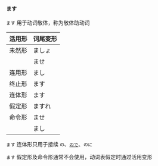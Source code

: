 #### ます

`ます` 用于动词敬体，称为敬体助动词  

|活用形|词尾变形|
|-|-|
|未然形|ましょ|
||ませ|
|连用形|まし|
|终止形|ます|
|连体形|ます|
|假定形|ますれ|
|命令形|ませ|
||まし|

`ます` 连体形只用于接续 `の`、[`ので`](ので.md)、`のに`  

`ます` 假定形及命令形通常不会使用，动词表假定时通过活用变形
